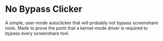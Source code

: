 # No Bypass Clicker
 A simple, user-mode autoclicker that will probably not bypass screenshare tools. Made to prove the point that a kernel-mode driver is required to bypass every screenshare tool.

